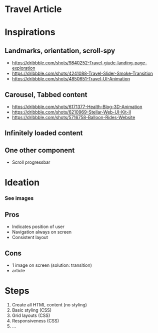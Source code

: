 
# Travel Article


# Inspirations

## Landmarks, orientation, scroll-spy
- https://dribbble.com/shots/9840252-Travel-giude-landing-page-exploration
- https://dribbble.com/shots/4241088-Travel-Slider-Smoke-Transition
- https://dribbble.com/shots/4850651-Travel-UI-Animation

## Carousel, Tabbed content
- https://dribbble.com/shots/6171377-Health-Blog-3D-Animation
- https://dribbble.com/shots/6210969-Stellar-Web-UI-Kit-II
- https://dribbble.com/shots/5716758-Balloon-Rides-Website

## Infinitely loaded content


## One other component
- Scroll progressbar

# Ideation
### See images
## Pros
- Indicates position of user
- Navigation always on screen
- Consistent layout

## Cons
- 1 image on screen (solution: transition)
- article

# Steps

1. Create all HTML content (no styling)
2. Basic styling (CSS)
3. Grid layouts (CSS)
4. Responsiveness (CSS)
5. ...



